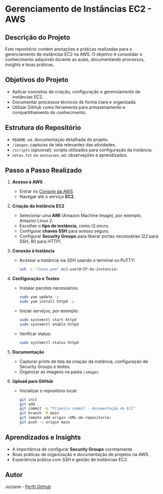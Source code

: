 # Gerenciamento de Instâncias EC2 - AWS

## Descrição do Projeto
Este repositório contém anotações e práticas realizadas para o gerenciamento de instâncias EC2 na AWS. O objetivo é consolidar o conhecimento adquirido durante as aulas, documentando processos, insights e boas práticas.

## Objetivos do Projeto
- Aplicar conceitos de criação, configuração e gerenciamento de instâncias EC2.
- Documentar processos técnicos de forma clara e organizada.
- Utilizar GitHub como ferramenta para armazenamento e compartilhamento do conhecimento.

## Estrutura do Repositório
- `README.md`: documentação detalhada do projeto.
- `/images`: capturas de tela relevantes das atividades.
- `/scripts` (opcional): scripts utilizados para configuração da instância.
- `notas.txt` ou `anotacoes.md`: observações e aprendizados.

## Passo a Passo Realizado
1. **Acesso à AWS**
   - Entrar no [Console da AWS](https://aws.amazon.com/console/).
   - Navegar até o serviço **EC2**.

2. **Criação da Instância EC2**
   - Selecionar uma **AMI** (Amazon Machine Image), por exemplo, Amazon Linux 2.
   - Escolher o **tipo de instância**, como t2.micro.
   - Configurar **chaves SSH** para acesso seguro.
   - Configurar **Security Groups** para liberar portas necessárias (22 para SSH, 80 para HTTP).

3. **Conexão à Instância**
   - Acessar a instância via SSH usando o terminal ou PuTTY:
     ```bash
     ssh -i "chave.pem" ec2-user@<IP-da-instancia>
     ```

4. **Configuração e Testes**
   - Instalar pacotes necessários:
     ```bash
     sudo yum update -y
     sudo yum install httpd -y
     ```
   - Iniciar serviços, por exemplo:
     ```bash
     sudo systemctl start httpd
     sudo systemctl enable httpd
     ```
   - Verificar status:
     ```bash
     sudo systemctl status httpd
     ```

5. **Documentação**
   - Capturar prints de tela da criação da instância, configuração de Security Groups e testes.
   - Organizar as imagens na pasta `/images`.

6. **Upload para GitHub**
   - Inicializar o repositório local:
     ```bash
     git init
     git add .
     git commit -m "Primeiro commit - documentação do EC2"
     git branch -M main
     git remote add origin <URL-do-repositorio>
     git push -u origin main
     ```

## Aprendizados e Insights
- A importância de configurar **Security Groups** corretamente.
- Boas práticas de organização e documentação de projetos na AWS.
- Experiência prática com SSH e gestão de instâncias EC2.

## Autor
Joziane - [Perfil GitHub](https://github.com/jozi95)

